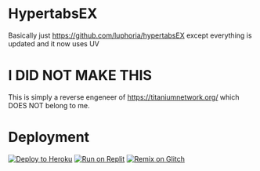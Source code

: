 # HypertabsEX
Basically just https://github.com/luphoria/hypertabsEX except everything is updated and it now uses UV

# I DID NOT MAKE THIS
This is simply a reverse engeneer of https://titaniumnetwork.org/ which DOES NOT belong to me.





# Deployment
[![Deploy to Heroku](https://raw.githubusercontent.com/BinBashBanana/deploy-buttons/master/buttons/remade/heroku.svg)](https://heroku.com/deploy/?template=https://github.com/illusionTBA/HypertabsEX)
[![Run on Replit](https://raw.githubusercontent.com/BinBashBanana/deploy-buttons/master/buttons/remade/replit.svg)](https://replit.com/github/BV0073194/HyperTabs-Ultraviolet)
[![Remix on Glitch](https://raw.githubusercontent.com/BinBashBanana/deploy-buttons/master/buttons/remade/glitch.svg)](https://glitch.com/edit/#!/import/github/illusionTBA/HypertabsEX)






